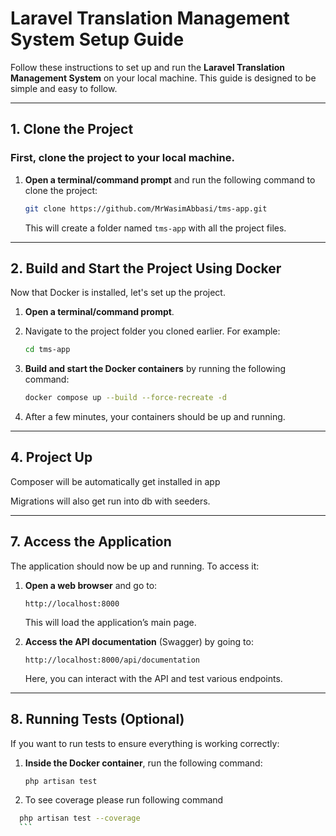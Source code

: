 # Laravel Translation Management System Setup Guide

Follow these instructions to set up and run the **Laravel Translation Management System** on your local machine. This guide is designed to be simple and easy to follow.

---

## 1. **Clone the Project**

### First, clone the project to your local machine.
 
1. **Open a terminal/command prompt** and run the following command to clone the project:

    ```bash
    git clone https://github.com/MrWasimAbbasi/tms-app.git
    ```

   This will create a folder named `tms-app` with all the project files.

---

## 2. **Build and Start the Project Using Docker**

Now that Docker is installed, let's set up the project.

1. **Open a terminal/command prompt**.

2. Navigate to the project folder you cloned earlier. For example:

    ```bash
    cd tms-app
    ```

3. **Build and start the Docker containers** by running the following command:

    ```bash
    docker compose up --build --force-recreate -d
    ```

4. After a few minutes, your containers should be up and running.

---

## 4. **Project Up**

Composer will be automatically get installed in app

Migrations will also get run into db with seeders.

---

## 7. **Access the Application**

The application should now be up and running. To access it:

1. **Open a web browser** and go to:

    ```
    http://localhost:8000
    ```

   This will load the application’s main page.

2. **Access the API documentation** (Swagger) by going to:

    ```
    http://localhost:8000/api/documentation
    ```

   Here, you can interact with the API and test various endpoints.

---

## 8. **Running Tests (Optional)**

If you want to run tests to ensure everything is working correctly:

1. **Inside the Docker container**, run the following command:

    ```bash
    php artisan test
    ```
2. To see coverage please run following command
  ```bash
    php artisan test --coverage
    ```
